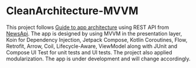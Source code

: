 # CleanArchitecture-MVVM
This project follows [Guide to app architecture](https://developer.android.com/jetpack/guide) using REST API from [NewsApi](https://newsapi.org/). The app is designed by using MVVM in the presentation layer, Koin for Dependency Injection, Jetpack Compose, Kotlin Coroutines, Flow, Retrofit, Arrow, Coil, Lifecycle-Aware, ViewModel along with JUnit and Compose UI Test for unit tests and UI tests. The project also applied modularization. The app is under development and will change accordingly.

